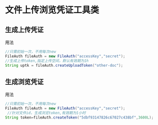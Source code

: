 # 文件上传浏览凭证工具类

## 生成上传凭证
用法
````java
//只需初始一次，不用每次new
FileAuth fileAuth = new FileAuth("accessKey","secret");
//生成上传token,指定上传空间，默认有效期为1h
String uptk = fileAuth.createUploadToken("other-doc");
````

## 生成浏览凭证
用法
````java
//只需初始一次，不用每次new
FileAuth fileAuth = new FileAuth("accessKey","secret");
 //针对文件id，生成浏览token,有效期为1小时
String token=fileAuth.createToken("5dbf93147826c67027c438bf",3600L);

````